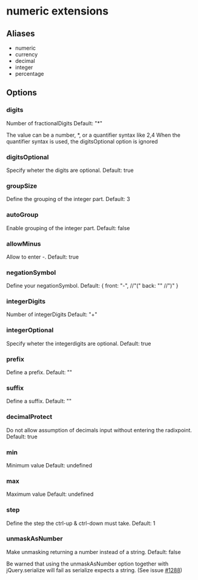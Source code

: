# numeric extensions
## Aliases

- numeric
- currency
- decimal
- integer
- percentage

## Options
### digits
Number of fractionalDigits
Default: "*"

The value can be a number, *, or a quantifier syntax like 2,4
When the quantifier syntax is used, the digitsOptional option is ignored

### digitsOptional
Specify wheter the digits are optional.
Default: true

### groupSize
Define the grouping of the integer part.
Default: 3

### autoGroup
Enable grouping of the integer part.
Default: false

### allowMinus
Allow to enter -.
Default: true

### negationSymbol
Define your negationSymbol.
Default: {
  front: "-", //"("
  back: "" //")"
}

### integerDigits
Number of integerDigits
Default: "+"

### integerOptional
Specify wheter the integerdigits are optional.
Default: true

### prefix
Define a prefix.
Default: ""

### suffix
Define a suffix.
Default: ""

### decimalProtect
Do not allow assumption of decimals input without entering the radixpoint.
Default: true

### min
Minimum value
Default: undefined

### max
Maximum value
Default: undefined

### step
Define the step the ctrl-up & ctrl-down must take.
Default: 1

### unmaskAsNumber
Make unmasking returning a number instead of a string.
Default: false

Be warned that using the unmaskAsNumber option together with jQuery.serialize will fail as serialize expects a string. (See issue [#1288])


[#1288]: https://github.com/RobinHerbots/jquery.inputmask/issues/1288
